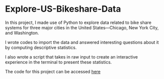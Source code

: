 # Explore-US-Bikeshare-Data
In this project, I made use of Python to explore data related to bike share systems for three major cities in the United States—Chicago, New York City, and Washington. 

I wrote codes to import the data and answered interesting questions about it by computing descriptive statistics. 

I also wrote a script that takes in raw input to create an interactive experience in the terminal to present these statistics.

The code for this project can be accessed [here](https://github.com/giftyaiyegbeni/Explore-US-Bikeshare-Data/blob/main/bikeshare.py)
